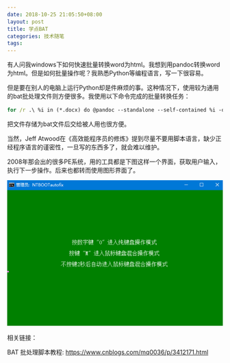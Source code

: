 ```yaml
---
date: 2018-10-25 21:05:50+08:00
layout: post
title: 学点BAT
categories: 技术随笔
tags: 
---
```


有人问我windows下如何快速批量转换word为html。我想到用pandoc转换word为html。但是如何批量操作呢？我熟悉Python等编程语言，写一下很容易。

但是要在别人的电脑上运行Python却是件麻烦的事。这种情况下，使用较为通用的bat批处理文件则方便很多。我使用以下命令完成的批量转换任务：

```cmd
for /r .\ %i in (*.docx) do @pandoc --standalone --self-contained %i -o "%~ni.html"
```

把文件存储为bat文件后交给被人用也很方便。

当然，Jeff Atwood在《高效能程序员的修炼》提到尽量不要用脚本语言，缺少正经程序语言的谨密性，一旦写的东西多了，就会难以维护。

2008年那会出的很多PE系统，用的工具都是下图这样一个界面，获取用户输入，执行下一步操作。后来也都转而使用图形界面了。

![](https://github.com/xulihang/xulihang.github.io/raw/master/album/bat.png)


相关链接：

BAT 批处理脚本教程: <https://www.cnblogs.com/mq0036/p/3412171.html>
